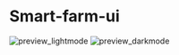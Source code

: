 # Smart-farm-ui


![preview_lightmode](https://github.com/user-attachments/assets/f87a3769-26ca-4a83-89fd-2708da7e45d8)
![preview_darkmode](https://github.com/user-attachments/assets/95e13dea-0023-45d0-be03-54037b8bf29b)
